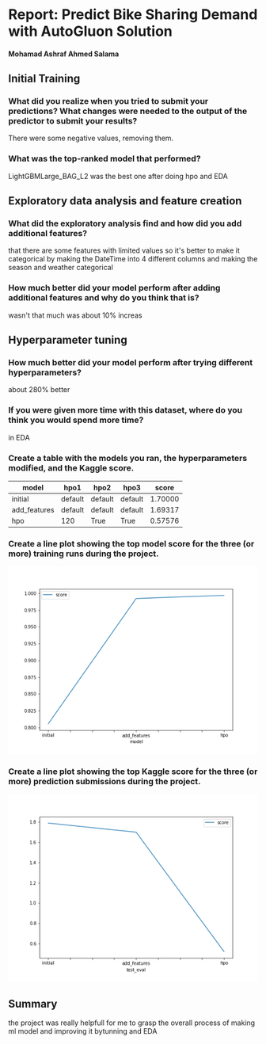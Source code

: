 # Report: Predict Bike Sharing Demand with AutoGluon Solution
#### Mohamad Ashraf Ahmed Salama

## Initial Training
### What did you realize when you tried to submit your predictions? What changes were needed to the output of the predictor to submit your results?
There were some negative values, removing them.

### What was the top-ranked model that performed?

LightGBMLarge_BAG_L2 was the best one after doing hpo and EDA

## Exploratory data analysis and feature creation
### What did the exploratory analysis find and how did you add additional features?

that there are some features with limited values so it's better to make it categorical
by making the DateTime into 4 different columns and making the season and weather categorical

### How much better did your model perform after adding additional features and why do you think that is?

wasn't that much was about 10% increas

## Hyperparameter tuning
### How much better did your model perform after trying different hyperparameters?
about 280% better 

### If you were given more time with this dataset, where do you think you would spend more time?
in EDA

### Create a table with the models you ran, the hyperparameters modified, and the Kaggle score.
|model|hpo1|hpo2|hpo3|score|
|--|--|--|--|--|
|initial|default|default|default|1.70000|
|add_features|default|default|default|1.69317|
|hpo|120|True|True|0.57576|

### Create a line plot showing the top model score for the three (or more) training runs during the project.

![model_train_score.png](model_train_score.png)

### Create a line plot showing the top Kaggle score for the three (or more) prediction submissions during the project.

![model_test_score.png](model_test_score.png)

## Summary

the project was really helpfull for me to grasp the overall process of making ml model and improving it bytunning and EDA 